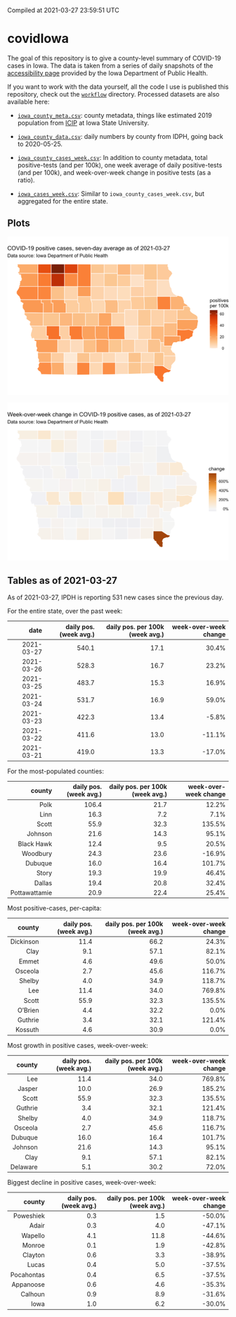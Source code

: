 Compiled at 2021-03-27 23:59:51 UTC

<!-- README.md is generated from README.Rmd. Please edit that file -->

# covidIowa

<!-- badges: start -->

<!-- badges: end -->

The goal of this repository is to give a county-level summary of
COVID-19 cases in Iowa. The data is taken from a series of daily
snapshots of the [accessibility
page](https://coronavirus.iowa.gov/pages/access) provided by the Iowa
Department of Public Health.

If you want to work with the data yourself, all the code I use is
published this repository, check out the [`workflow`](workflow)
directory. Processed datasets are also available here:

  - [`iowa_county_meta.csv`](https://raw.githubusercontent.com/ijlyttle/covidIowa/master/workflow/data/99-publish/iowa_county_meta.csv):
    county metadata, things like estimated 2019 population from
    [ICIP](https://www.icip.iastate.edu/tables/population/counties-estimates)
    at Iowa State University.

  - [`iowa_county_data.csv`](https://raw.githubusercontent.com/ijlyttle/covidIowa/master/workflow/data/99-publish/iowa_county_data.csv):
    daily numbers by county from IDPH, going back to 2020-05-25.

  - [`iowa_county_cases_week.csv`](https://raw.githubusercontent.com/ijlyttle/covidIowa/master/workflow/data/99-publish/iowa_county_data.csv):
    In addition to county metadata, total positive-tests (and per 100k),
    one week average of daily positive-tests (and per 100k), and
    week-over-week change in positive tests (as a ratio).

  - [`iowa_cases_week.csv`](https://raw.githubusercontent.com/ijlyttle/covidIowa/master/workflow/data/99-publish/iowa_cases_week.csv):
    Similar to `iowa_county_cases_week.csv`, but aggregated for the
    entire state.

## Plots

![](workflow/data/99-publish/iowa_cases.png)

![](workflow/data/99-publish/iowa_change.png)

## Tables as of 2021-03-27

As of 2021-03-27, IPDH is reporting 531 new cases since the previous
day.

For the entire state, over the past week:

|       date | daily pos. (week avg.) | daily pos. per 100k (week avg.) | week-over-week change |
| ---------: | ---------------------: | ------------------------------: | --------------------: |
| 2021-03-27 |                  540.1 |                            17.1 |                 30.4% |
| 2021-03-26 |                  528.3 |                            16.7 |                 23.2% |
| 2021-03-25 |                  483.7 |                            15.3 |                 16.9% |
| 2021-03-24 |                  531.7 |                            16.9 |                 59.0% |
| 2021-03-23 |                  422.3 |                            13.4 |                \-5.8% |
| 2021-03-22 |                  411.6 |                            13.0 |               \-11.1% |
| 2021-03-21 |                  419.0 |                            13.3 |               \-17.0% |

For the most-populated counties:

|        county | daily pos. (week avg.) | daily pos. per 100k (week avg.) | week-over-week change |
| ------------: | ---------------------: | ------------------------------: | --------------------: |
|          Polk |                  106.4 |                            21.7 |                 12.2% |
|          Linn |                   16.3 |                             7.2 |                  7.1% |
|         Scott |                   55.9 |                            32.3 |                135.5% |
|       Johnson |                   21.6 |                            14.3 |                 95.1% |
|    Black Hawk |                   12.4 |                             9.5 |                 20.5% |
|      Woodbury |                   24.3 |                            23.6 |               \-16.9% |
|       Dubuque |                   16.0 |                            16.4 |                101.7% |
|         Story |                   19.3 |                            19.9 |                 46.4% |
|        Dallas |                   19.4 |                            20.8 |                 32.4% |
| Pottawattamie |                   20.9 |                            22.4 |                 25.4% |

Most positive-cases, per-capita:

|    county | daily pos. (week avg.) | daily pos. per 100k (week avg.) | week-over-week change |
| --------: | ---------------------: | ------------------------------: | --------------------: |
| Dickinson |                   11.4 |                            66.2 |                 24.3% |
|      Clay |                    9.1 |                            57.1 |                 82.1% |
|     Emmet |                    4.6 |                            49.6 |                 50.0% |
|   Osceola |                    2.7 |                            45.6 |                116.7% |
|    Shelby |                    4.0 |                            34.9 |                118.7% |
|       Lee |                   11.4 |                            34.0 |                769.8% |
|     Scott |                   55.9 |                            32.3 |                135.5% |
|   O’Brien |                    4.4 |                            32.2 |                  0.0% |
|   Guthrie |                    3.4 |                            32.1 |                121.4% |
|   Kossuth |                    4.6 |                            30.9 |                  0.0% |

Most growth in positive cases, week-over-week:

|   county | daily pos. (week avg.) | daily pos. per 100k (week avg.) | week-over-week change |
| -------: | ---------------------: | ------------------------------: | --------------------: |
|      Lee |                   11.4 |                            34.0 |                769.8% |
|   Jasper |                   10.0 |                            26.9 |                185.2% |
|    Scott |                   55.9 |                            32.3 |                135.5% |
|  Guthrie |                    3.4 |                            32.1 |                121.4% |
|   Shelby |                    4.0 |                            34.9 |                118.7% |
|  Osceola |                    2.7 |                            45.6 |                116.7% |
|  Dubuque |                   16.0 |                            16.4 |                101.7% |
|  Johnson |                   21.6 |                            14.3 |                 95.1% |
|     Clay |                    9.1 |                            57.1 |                 82.1% |
| Delaware |                    5.1 |                            30.2 |                 72.0% |

Biggest decline in positive cases, week-over-week:

|     county | daily pos. (week avg.) | daily pos. per 100k (week avg.) | week-over-week change |
| ---------: | ---------------------: | ------------------------------: | --------------------: |
|  Poweshiek |                    0.3 |                             1.5 |               \-50.0% |
|      Adair |                    0.3 |                             4.0 |               \-47.1% |
|    Wapello |                    4.1 |                            11.8 |               \-44.6% |
|     Monroe |                    0.1 |                             1.9 |               \-42.8% |
|    Clayton |                    0.6 |                             3.3 |               \-38.9% |
|      Lucas |                    0.4 |                             5.0 |               \-37.5% |
| Pocahontas |                    0.4 |                             6.5 |               \-37.5% |
|  Appanoose |                    0.6 |                             4.6 |               \-35.3% |
|    Calhoun |                    0.9 |                             8.9 |               \-31.6% |
|       Iowa |                    1.0 |                             6.2 |               \-30.0% |
